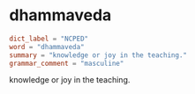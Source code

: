 # dhammaveda

``` toml
dict_label = "NCPED"
word = "dhammaveda"
summary = "knowledge or joy in the teaching."
grammar_comment = "masculine"
```

knowledge or joy in the teaching.

